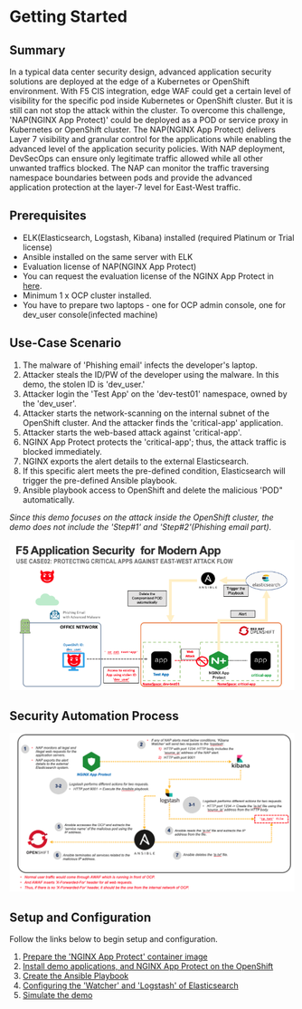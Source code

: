 # Getting Started

## Summary
In a typical data center security design, advanced application security solutions are deployed at the edge of a Kubernetes or OpenShift environment. 
With F5 CIS integration, edge WAF could get a certain level of visibility for the specific pod inside Kubernetes or OpenShift cluster. 
But it is still can not stop the attack within the cluster.  To overcome this challenge, 'NAP(NGINX App Protect)' could be deployed as a POD or service proxy in Kubernetes or OpenShift cluster. 
The NAP(NGINX App Protect) delivers Layer 7 visibility and granular control for the applications while enabling the advanced level of the application security policies. 
With NAP deployment, DevSecOps can ensure only legitimate traffic allowed while all other unwanted traffics blocked. 
The NAP can monitor the traffic traversing namespace boundaries between pods and provide the advanced application protection at the layer-7 level for East-West traffic. 

## Prerequisites
- ELK(Elasticsearch, Logstash, Kibana) installed (required Platinum or Trial license)
- Ansible installed on the same server with ELK
- Evaluation license of NAP(NGINX App Protect)
- You can request the evaluation license of the NGINX App Protect in [here](https://www.nginx.com/free-trial-request/).
- Minimum 1 x OCP cluster installed.
- You have to prepare two laptops - one for OCP admin console, one for dev_user console(infected machine)

## Use-Case Scenario
1. The malware of 'Phishing email' infects the developer's laptop. 
2. Attacker steals the ID/PW of the developer using the malware. In this demo, the stolen ID is 'dev_user.' 
3. Attacker login the 'Test App' on the 'dev-test01' namespace, owned by the 'dev_user'. 
4. Attacker starts the network-scanning on the internal subnet of the OpenShift cluster. And the attacker finds the 'critical-app' application.
5. Attacker starts the web-based attack against 'critical-app'. 
6. NGINX App Protect protects the 'critical-app'; thus, the attack traffic is blocked immediately. 
7. NGINX exports the alert details to the external Elasticsearch.
8. If this specific alert meets the pre-defined condition, Elasticsearch will trigger the pre-defined Ansible playbook. 
9. Ansible playbook access to OpenShift and delete the malicious 'POD" automatically. 

*Since this demo focuses on the attack inside the OpenShift cluster, the demo does not include the 'Step#1' and 'Step#2'(Phishing email part).*

![Demo flow](images/diagram.png)

## Security Automation Process
![automation process](images/automation_process1.png)

## Setup and Configuration
Follow the links below to begin setup and configuration.

1. [Prepare the 'NGINX App Protect' container image](https://github.com/network1211/f5-security-automation-ansible/blob/master/devsecops/malicious_pod/nap_create/README.md)
2. [Install demo applications, and NGINX App Protect on the OpenShift](https://github.com/network1211/f5-security-automation-ansible/blob/master/devsecops/malicious_pod/install_app/README.md)
3. [Create the Ansible Playbook](https://github.com/network1211/f5-security-automation-ansible/blob/master/devsecops/malicious_pod/create_ansible/README.md)
4. [Configuring the 'Watcher' and 'Logstash' of Elasticsearch](https://github.com/network1211/f5-security-automation-ansible/blob/master/devsecops/malicious_pod/elk_config/README.md)
5. [Simulate the demo](https://github.com/network1211/f5-security-automation-ansible/blob/master/devsecops/malicious_pod/simulate_demo/README.md)
